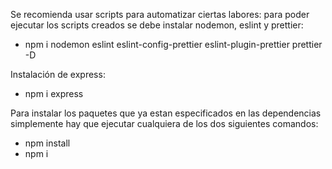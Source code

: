 Se recomienda usar scripts para automatizar ciertas labores: para poder ejecutar los scripts creados se debe instalar nodemon, eslint y prettier:
- npm i nodemon eslint eslint-config-prettier eslint-plugin-prettier prettier -D

Instalación de express:
- npm i express

Para instalar los paquetes que ya estan especificados en las dependencias simplemente hay que ejecutar cualquiera de los dos siguientes comandos:
- npm install
- npm i
